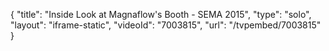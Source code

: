 {
    "title": "Inside Look at Magnaflow's Booth - SEMA 2015",
    "type": "solo",
    "layout": "iframe-static",
    "videoId": "7003815",
    "url": "\/tvpembed\/7003815"
}